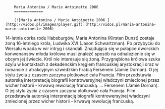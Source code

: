 
        Maria Antonina / Marie Antoinette 2006 
        =============
        
        [![Maria Antonina / Marie Antoinette 2006 ](http://vidos.pl/images/player.gif)](http://vidos.pl/maria-antonina-marie-antoinette-2006)
        
        
 14-letnia córka rodu Habsburgów, Maria Antonina (Kirsten Dunst) zostaje żoną 16-letniego króla, Ludwika XVI (Jason Schwartzman). Po przybyciu do Wersalu wpada w wir intryg i skandali. Znajdująca się w pułapce dworskich konwenansów młoda królowa musi znaleźć sposób na odnalezienie się w obcym jej świecie. Król nie interesuje się żoną. Przygnębiona królowa szuka azylu w kontaktach z dekadenckim kręgiem francuskiej arystokracji oraz w romansie z atrakcyjnym szwedzkim hrabią Fersenem (Jamie Dornan). O jej stylu życia z czasem zaczyna plotkować cała Francja. Film przedstawia autorską interpretację biografii kontrowersyjnej władczyni zmiecionej przez wicher historii - krwawą rewolucję francuską.  ... Fersenem (Jamie Dornan). O jej stylu życia z czasem zaczyna plotkować cała Francja. Film przedstawia autorską interpretację biografii kontrowersyjnej władczyni zmiecionej przez wicher historii - krwawą rewolucję francuską.
    